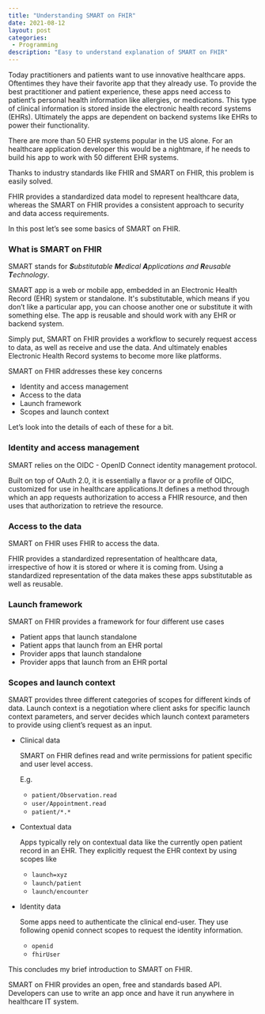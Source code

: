 ```yaml
---
title: "Understanding SMART on FHIR"
date: 2021-08-12
layout: post
categories:
 - Programming
description: "Easy to understand explanation of SMART on FHIR"
---
```

Today practitioners and patients want to use innovative healthcare apps. Oftentimes they have their favorite app that they already use. To provide the best practitioner and patient experience, these apps need access to patient’s personal health information like allergies, or medications. This type of clinical information is stored inside the electronic health record systems (EHRs). Ultimately the apps are dependent on backend systems like EHRs to power their functionality. 

There are more than 50 EHR systems popular in the US alone. For an healthcare application developer this would be a nightmare, if he needs to build his app to work with 50 different EHR systems. 

Thanks to industry standards like FHIR and SMART on FHIR, this problem is easily solved. 

FHIR provides a standardized data model to represent healthcare data, whereas the SMART on FHIR provides a consistent approach to security and data access requirements. 

In this post let’s see some basics of SMART on FHIR. 

### What is SMART on FHIR ###

SMART stands for _**S**ubstitutable **M**edical **A**pplications and **R**eusable **T**echnology_. 

SMART app is a web or mobile app, embedded in an Electronic Health Record (EHR) system or standalone. It's substitutable, which means if you don’t like a particular app, you can choose another one or substitute it with something else. The app is reusable and should work with any EHR or backend system.

Simply put, SMART on FHIR provides a workflow to securely request access to data, as well as receive and use the data. And ultimately enables Electronic Health Record systems to become more like platforms. 

SMART on FHIR addresses these key concerns

- Identity and access management
- Access to the data
- Launch framework
- Scopes and launch context


Let’s look into the details of each of these for a bit.

### Identity and access management ###
SMART relies on the OIDC - OpenID Connect identity management protocol. 

Built on top of OAuth 2.0, it is essentially a flavor or a profile of OIDC, customized for use in healthcare applications.It defines a method through which an app requests authorization to access a FHIR resource, and then uses that authorization to retrieve the resource.

### Access to the data ###

SMART on FHIR uses FHIR to access the data. 

FHIR provides a standardized representation of healthcare data, irrespective of how it is stored or where it is coming from. Using a standardized representation of the data makes these apps substitutable as well as reusable.

### Launch framework ###
SMART on FHIR provides a framework for four different use cases 
- Patient apps that launch standalone
- Patient apps that launch from an EHR portal
- Provider apps that launch standalone
- Provider apps that launch from an EHR portal

### Scopes and launch context ###
SMART provides three different categories of scopes for different kinds of data.  Launch context is a negotiation where client asks for specific launch context parameters, and server decides which launch context parameters to provide using client’s request as an input. 

- Clinical data

    SMART on FHIR defines read and write permissions for patient specific and user level access. 
    
    E.g. 
    - `patient/Observation.read `
    - `user/Appointment.read`
    - `patient/*.*`

- Contextual data

    Apps typically rely on contextual data like the currently open patient record in an EHR. They explicitly request the EHR context by using scopes like
    
    - `launch=xyz`
    - `launch/patient`
    - `launch/encounter`

- Identity data 
    
    Some apps need to authenticate the clinical end-user. They use following openid connect scopes to request the identity information.
    - `openid`
    - `fhirUser`


This concludes my brief introduction to SMART on FHIR. 

SMART on FHIR provides an open, free and standards based API. Developers can use to write an app once and have it run anywhere in healthcare IT system.



